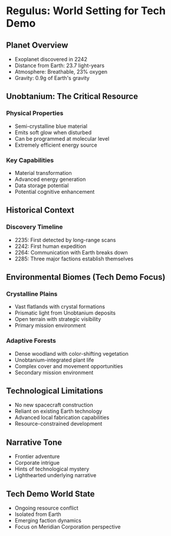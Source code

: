 # Regulus: World Setting for Tech Demo

## Planet Overview
- Exoplanet discovered in 2242
- Distance from Earth: 23.7 light-years
- Atmosphere: Breathable, 23% oxygen
- Gravity: 0.9g of Earth's gravity

## Unobtanium: The Critical Resource

### Physical Properties
- Semi-crystalline blue material
- Emits soft glow when disturbed
- Can be programmed at molecular level
- Extremely efficient energy source

### Key Capabilities
- Material transformation
- Advanced energy generation
- Data storage potential
- Potential cognitive enhancement

## Historical Context

### Discovery Timeline
- 2235: First detected by long-range scans
- 2242: First human expedition
- 2264: Communication with Earth breaks down
- 2285: Three major factions establish themselves

## Environmental Biomes (Tech Demo Focus)

### Crystalline Plains
- Vast flatlands with crystal formations
- Prismatic light from Unobtanium deposits
- Open terrain with strategic visibility
- Primary mission environment

### Adaptive Forests
- Dense woodland with color-shifting vegetation
- Unobtanium-integrated plant life
- Complex cover and movement opportunities
- Secondary mission environment

## Technological Limitations
- No new spacecraft construction
- Reliant on existing Earth technology
- Advanced local fabrication capabilities
- Resource-constrained development

## Narrative Tone
- Frontier adventure
- Corporate intrigue
- Hints of technological mystery
- Lighthearted underlying narrative

## Tech Demo World State
- Ongoing resource conflict
- Isolated from Earth
- Emerging faction dynamics
- Focus on Meridian Corporation perspective
